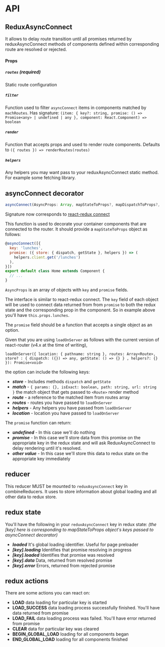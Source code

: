 API
============

## ReduxAsyncConnect
It allows to delay route transition until all promises returned by reduxAsyncConnect methods of components defined within corresponding route are resolved or rejected.

#### Props
##### `routes` (required)
Static route configuration

##### `filter`
Function used to filter `asyncConnect` items in components matched by `machRoutes`.
Has signature: `(item: { key?: string, promise: () => Promise<any> | undefined | any }, component: React.Component) => boolean`

##### `render`
Function that accepts props and used to render route components.
Defaults to `({ routes }) => renderRoutes(routes)`

##### `helpers`
Any helpers you may want pass to your reduxAsyncConnect static method.
For example some fetching library.

## asyncConnect decorator

```js
asyncConnect(AsyncProps: Array, mapStateToProps?, mapDispatchToProps?, mergeProps?, options?)
```

Signature now corresponds to [react-redux connect](https://github.com/reactjs/react-redux/blob/master/docs/api.md#connectmapstatetoprops-mapdispatchtoprops-mergeprops-options)

This function is used to decorate your container components that are connected to the router. It should provide a `mapStateToProps` object as follows:

```js
@asyncConnect([{
  key: 'lunches',
  promise: ({ store: { dispatch, getState }, helpers }) => (
    helpers.client.get('/lunches')
  ),
}])
export default class Home extends Component {
  // ...
}
```

`AsyncProps` is an array of objects with `key` and `promise` fields. 

The interface is similar to react-redux connect. The `key` field of each object will be used to connect data returned from from `promise` to both the redux state and the corresponding prop in the component.
So in example above you'll have `this.props.lunches`.

The `promise` field should be a function that accepts a single object as an option. 

Given that you are using `loadOnServer` as follows with the current version of
react-router (v4.x at the time of writing),

    loadOnServer({ location: { pathname: string }, routes: Array<Route>, store? : { dispatch: ({}) => any, getState: () => {} } , helpers?: {} }): Promise<void>

the option can include the following keys:

* _**store**_ - Includes methods `dispatch` and `getState`
* _**match**_ - `{ params: {}, isExact: boolean, path: string, url: string }` the match object that gets passed to `<Route>` render method
* _**route**_ - a reference to the matched item from routes array
* _**routes**_ - routes you have passed to `loadOnServer`
* _**helpers**_ - Any helpers you have passed from `loadOnServer`
* _**location**_ - location you have passed to `loadOnServer`

The `promise` function can return:
- _**undefined**_ - In this case we'll do nothing
- _**promise**_ - In this case we'll store data from this promise on the appropriate key in the redux state and will ask ReduxAsyncConnect to delay rendering until it's resolved.
- _**other value**_ - In this case we'll store this data to redux state on the appropriate key immediately

## reducer
This reducer MUST be mounted to `reduxAsyncConnect` key in combineReducers.
It uses to store information about global loading and all other data to redux store.

## redux state
You'll have the following in your `reduxAsyncConnect` key in redux state:
_(the [key] here is corresponding to mapStateToProps object's keys passed to asyncConnect decorator)_

- _**loaded**_ It's global loading identifier. Useful for page preloader
- _**[key].loading**_ Identifies that promise resolving in progress
- _**[key].loaded**_ Identifies that promise was resolved
- _**[key].data**_ Data, returned from resolved promise
- _**[key].error**_ Errors, returned from rejected promise

## redux actions
There are some actions you can react on:
- **LOAD** data loading for particular key is started
- **LOAD_SUCCESS** data loading process successfully finished. You'll have data returned from promise
- **LOAD_FAIL** data loading process was failed. You'll have error returned from promise
- **CLEAR** data for particular key was cleared
- **BEGIN_GLOBAL_LOAD** loading for all components began
- **END_GLOBAL_LOAD** loading for all components finished
